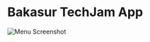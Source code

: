 # Bakasur TechJam App

![Menu Screenshot](assets/screenshots/screen1-menu.png?raw=true "Menu Carousel")